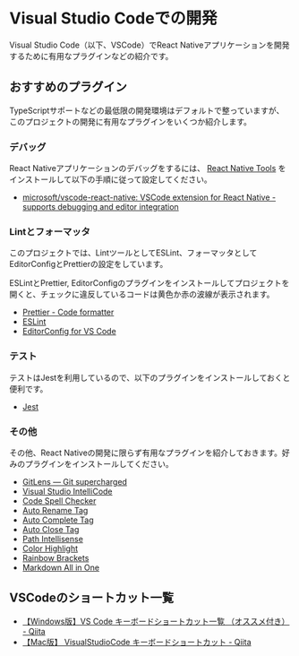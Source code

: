 # Visual Studio Codeでの開発

Visual Studio Code（以下、VSCode）でReact Nativeアプリケーションを開発するために有用なプラグインなどの紹介です。

## おすすめのプラグイン

TypeScriptサポートなどの最低限の開発環境はデフォルトで整っていますが、このプロジェクトの開発に有用なプラグインをいくつか紹介します。

### デバッグ

React Nativeアプリケーションのデバッグをするには、 [React Native Tools](https://marketplace.visualstudio.com/items?itemName=msjsdiag.vscode-react-native) をインストールして以下の手順に従って設定してください。

- [microsoft/vscode-react-native: VSCode extension for React Native - supports debugging and editor integration](https://github.com/Microsoft/vscode-react-native#debugging-react-native-applications)

### Lintとフォーマッタ

このプロジェクトでは、LintツールとしてESLint、フォーマッタとしてEditorConfigとPrettierの設定をしています。

ESLintとPrettier, EditorConfigのプラグインをインストールしてプロジェクトを開くと、チェックに違反しているコードは黄色か赤の波線が表示されます。

- [Prettier - Code formatter](https://marketplace.visualstudio.com/items?itemName=esbenp.prettier-vscode)
- [ESLint](https://marketplace.visualstudio.com/items?itemName=dbaeumer.vscode-eslint)
- [EditorConfig for VS Code](https://marketplace.visualstudio.com/items?itemName=EditorConfig.EditorConfig)

### テスト

テストはJestを利用しているので、以下のプラグインをインストールしておくと便利です。

- [Jest](https://marketplace.visualstudio.com/items?itemName=Orta.vscode-jest)

### その他

その他、React Nativeの開発に限らず有用なプラグインを紹介しておきます。好みのプラグインをインストールしてください。

- [GitLens — Git supercharged](https://marketplace.visualstudio.com/items?itemName=eamodio.gitlens)
- [Visual Studio IntelliCode](https://marketplace.visualstudio.com/items?itemName=VisualStudioExptTeam.vscodeintellicode)
- [Code Spell Checker](https://marketplace.visualstudio.com/items?itemName=streetsidesoftware.code-spell-checker)
- [Auto Rename Tag](https://marketplace.visualstudio.com/items?itemName=formulahendry.auto-rename-tag)
- [Auto Complete Tag](https://marketplace.visualstudio.com/items?itemName=formulahendry.auto-complete-tag)
- [Auto Close Tag](https://marketplace.visualstudio.com/items?itemName=formulahendry.auto-close-tag)
- [Path Intellisense](https://marketplace.visualstudio.com/items?itemName=christian-kohler.path-intellisense)
- [Color Highlight](https://marketplace.visualstudio.com/items?itemName=naumovs.color-highlight)
- [Rainbow Brackets](https://marketplace.visualstudio.com/items?itemName=2gua.rainbow-brackets)
- [Markdown All in One](https://marketplace.visualstudio.com/items?itemName=yzhang.markdown-all-in-one)

## VSCodeのショートカット一覧

- [【Windows版】VS Code キーボードショートカット一覧 （オススメ付き） - Qiita](https://qiita.com/TakahiRoyte/items/cdab6fca64da386a690b)
- [【Mac版】 VisualStudioCode キーボードショートカット - Qiita](https://qiita.com/naru0504/items/99495c4482cd158ddca8)
